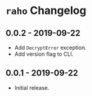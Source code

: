 # `raho` Changelog

## 0.0.2 - 2019-09-22

- Add `DecryptError` exception.
- Add version flag to CLI.

## 0.0.1 - 2019-09-22

- Initial release.
